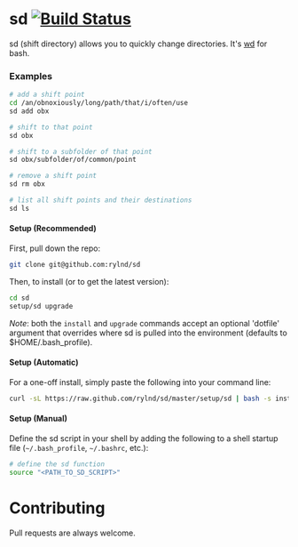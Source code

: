 # sd [![Build Status](https://travis-ci.org/rylnd/sd.png)](https://travis-ci.org/rylnd/sd)
sd (shift directory) allows you to quickly change directories.
It's [wd](https://github.com/mfaerevaag/wd) for bash.

### Examples
```bash
# add a shift point
cd /an/obnoxiously/long/path/that/i/often/use
sd add obx

# shift to that point
sd obx

# shift to a subfolder of that point
sd obx/subfolder/of/common/point

# remove a shift point
sd rm obx

# list all shift points and their destinations
sd ls
```

#### Setup (Recommended)
First, pull down the repo:
```bash
git clone git@github.com:rylnd/sd
```

Then, to install (or to get the latest version):
```bash
cd sd
setup/sd upgrade
```

_Note_: both the `install` and `upgrade` commands accept an optional 'dotfile'
argument that overrides where sd is pulled into the environment (defaults to
$HOME/.bash_profile).

#### Setup (Automatic)
For a one-off install, simply paste the following into your command line:
```bash
curl -sL https://raw.github.com/rylnd/sd/master/setup/sd | bash -s install
```

#### Setup (Manual)
Define the sd script in your shell by adding the following to a shell startup file (`~/.bash_profile`, `~/.bashrc`, etc.):
```bash
# define the sd function
source "<PATH_TO_SD_SCRIPT>"
```

# Contributing
Pull requests are always welcome.
